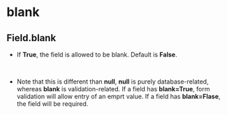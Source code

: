# blank

## Field.blank

- If **True**, the field is allowed to be blank. Default is **False**.
<br>

- Note that this is different than **null**, **null** is purely database-related, whereas **blank** is validation-related. If a field has **blank=True**, form validation will allow entry of an emprt value. If a field has **blank=Flase**, the field will be required.
